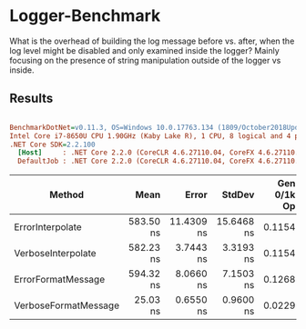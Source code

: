 # Logger-Benchmark

What is the overhead of building the log message before vs. after, when the log level might be disabled and only examined inside the logger?  Mainly focusing on the presence of string manipulation outside of the logger vs inside.

## Results

``` ini

BenchmarkDotNet=v0.11.3, OS=Windows 10.0.17763.134 (1809/October2018Update/Redstone5)
Intel Core i7-8650U CPU 1.90GHz (Kaby Lake R), 1 CPU, 8 logical and 4 physical cores
.NET Core SDK=2.2.100
  [Host]     : .NET Core 2.2.0 (CoreCLR 4.6.27110.04, CoreFX 4.6.27110.04), 64bit RyuJIT
  DefaultJob : .NET Core 2.2.0 (CoreCLR 4.6.27110.04, CoreFX 4.6.27110.04), 64bit RyuJIT


```
|               Method |      Mean |      Error |     StdDev | Gen 0/1k Op | Gen 1/1k Op | Gen 2/1k Op | Allocated Memory/Op |
|--------------------- |----------:|-----------:|-----------:|------------:|------------:|------------:|--------------------:|
|     ErrorInterpolate | 583.50 ns | 11.4309 ns | 15.6468 ns |      0.1154 |           - |           - |               488 B |
|   VerboseInterpolate | 582.23 ns |  3.7443 ns |  3.3193 ns |      0.1154 |           - |           - |               488 B |
|   ErrorFormatMessage | 594.32 ns |  8.0660 ns |  7.1503 ns |      0.1268 |           - |           - |               536 B |
| VerboseFormatMessage |  25.03 ns |  0.6550 ns |  0.9600 ns |      0.0229 |           - |           - |                96 B |